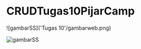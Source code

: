 # CRUDTugas10PijarCamp

![gambarSS]('Tugas 10'/gambarweb.png)


![gambarSS](https://github.com/[CristianGunawan]/CRUDTugas10PijarCamp/blob/Tugas_10/gambarweb.png?raw=true)
